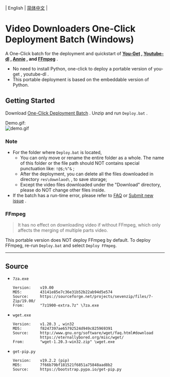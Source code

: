 | English | [简体中文](README.md) |

# Video Downloaders One-Click Deployment Batch (Windows)

A One-Click batch for the deployment and quickstart of **[You-Get](https://github.com/soimort/you-get) , [Youtube-dl](https://github.com/ytdl-org/youtube-dl) , [Annie](https://github.com/iawia002/annie) , and [FFmpeg](https://ffmpeg.org)** .
   - No need to install Python, one-click to deploy a portable version of you-get , youtube-dl .
   - This portable deployment is based on the embeddable version of Python.

## Getting Started

Download [One-Click Deployment Batch](https://github.com/LussacZheng/video-downloader-deploy/archive/master.zip) . Unzip and run `Deploy.bat` .

Demo.gif:  
![demo.gif](https://blog.lussac.net/usr/uploads/2019/07/506175630.gif)

### Note

- For the folder where `Deploy.bat` is located,
   - You can only move or rename the entire folder as a whole. The name of this folder or the file path should NOT contains special punctuation like: `!@$;%^&` ;
   - After the deployment, you can delete all the files downloaded in directory `res\downlaod\` , to save storage;
   - Except the video files downloaded under the "Download" directory, please do NOT change other files inside.
- If the batch has a run-time error, please refer to [FAQ](https://github.com/LussacZheng/video-downloader-deploy/wiki/FAQ) or [Submit new issue](https://github.com/LussacZheng/video-downloader-deploy/issues) .

### FFmpeg

> It has no effect on downloading video if without FFmpeg, which only affects the merging of multiple parts video.

This portable version does NOT deploy FFmpeg by default. To deploy FFmpeg, re-run `Deploy.bat` and select `Deploy FFmpeg`.

---

## Source

- `7za.exe`
  ```
  Version:    v19.00
  MD5:        43141e85e7c36e31b52b22ab94d5e574
  Source:     https://sourceforge.net/projects/sevenzip/files/7-Zip/19.00/
  From:       "7z1900-extra.7z" \7za.exe
  ```

- `wget.exe`
  ```
  Version:    v1.20.3 , win32
  MD5:        f8247397ae65792524d949c825969391
  Source:     http://www.gnu.org/software/wget/faq.html#download
              https://eternallybored.org/misc/wget/
  From:       "wget-1.20.3-win32.zip" \wget.exe
  ```

- `get-pip.py`
  ```
  Version:    v19.2.2 (pip)
  MD5:        7f66b79bf181521f6851a75848aad8b2
  Source:     https://bootstrap.pypa.io/get-pip.py
  ```
